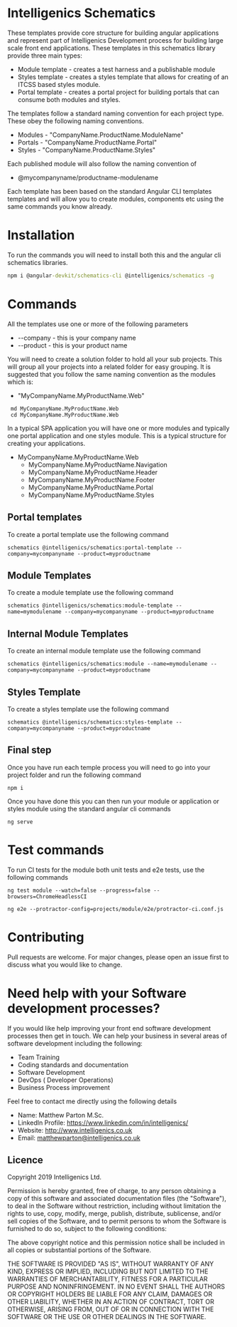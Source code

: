 # Intelligenics Schematics

These templates provide core structure for building angular applications and represent part of Intelligenics Development process for building large scale front end applications. These templates in this schematics library provide three main types:

- Module template - creates a test harness and a publishable module
- Styles template - creates a styles template that allows for creating of an ITCSS based styles module. 
- Portal template - creates a portal project for building portals that can consume both modules and styles. 

The templates follow a standard naming convention for each project type. These obey the following naming conventions.

- Modules - "CompanyName.ProductName.ModuleName"
- Portals - "CompanyName.ProductName.Portal"
- Styles - "CompanyName.ProductName.Styles" 


Each published module will also follow the naming convention of 

* @mycompanyname/productname-modulename 

Each template has been based on the standard Angular CLI templates templates and will allow you to create modules, components etc using the same commands you know already.

# Installation

To run the commands you will need to install both this and the angular cli schematics libraries.

```cmd
npm i @angular-devkit/schematics-cli @intelligenics/schematics -g
```


# Commands
All the templates use one or more of the following parameters

- --company - this is your company name
- --product - this is your product name

You will need to create a solution folder to hold all your sub projects. This will group all your projects into a related folder for easy grouping. It is suggested that you follow the same naming convention as the modules which is:

- "MyCompanyName.MyProductName.Web"

```
 md MyCompanyName.MyProductName.Web
 cd MyCompanyName.MyProductName.Web
```

In a typical SPA application you will have one or more modules and typically one portal application and one styles module. This is a typical structure for creating your applications. 

- MyCompanyName.MyProductName.Web
   - MyCompanyName.MyProductName.Navigation
   - MyCompanyName.MyProductName.Header
   - MyCompanyName.MyProductName.Footer
   - MyCompanyName.MyProductName.Portal   
   - MyCompanyName.MyProductName.Styles


## Portal templates
To create a portal template use the following command
```
schematics @intelligenics/schematics:portal-template --company=mycompanyname --product=myproductname
```

## Module Templates

To create a module template use the following command
```
schematics @intelligenics/schematics:module-template --name=mymodulename --company=mycompanyname --product=myproductname
```


## Internal Module Templates

To create an internal module template use the following command
```
schematics @intelligenics/schematics:module --name=mymodulename --company=mycompanyname --product=myproductname
```


## Styles Template
To create a styles template use the following command

```
schematics @intelligenics/schematics:styles-template --company=mycompanyname --product=myproductname
```

## Final step
Once you have run each temple process you will need to go into your project folder and run the following command

```
npm i
```
Once you have done this you can then run your module or application or styles module using the standard angular cli commands
``` 
ng serve
```

# Test commands
To run CI tests for the module both unit tests and e2e tests, use the following commands


```
ng test module --watch=false --progress=false --browsers=ChromeHeadlessCI
```

```
ng e2e --protractor-config=projects/module/e2e/protractor-ci.conf.js
```


# Contributing
Pull requests are welcome. For major changes, please open an issue first to discuss what you would like to change. 

# Need help with your Software development processes?

If you would like help improving your front end software development processes then get in touch. We can help your business in several areas of software development including the following:

- Team Training
- Coding standards and documentation
- Software Development
- DevOps ( Developer Operations)
- Business Process improvement


Feel free to contact me directly using the following details

- Name: Matthew Parton M.Sc.
- LinkedIn Profile: https://www.linkedin.com/in/intelligenics/
- Website: http://www.intelligenics.co.uk
- Email: matthewparton@intelligenics.co.uk


## Licence
Copyright 2019  Intelligenics Ltd.

Permission is hereby granted, free of charge, to any person obtaining a copy of this software and associated documentation files (the "Software"), to deal in the Software without restriction, including without limitation the rights to use, copy, modify, merge, publish, distribute, sublicense, and/or sell copies of the Software, and to permit persons to whom the Software is furnished to do so, subject to the following conditions:

The above copyright notice and this permission notice shall be included in all copies or substantial portions of the Software.

THE SOFTWARE IS PROVIDED "AS IS", WITHOUT WARRANTY OF ANY KIND, EXPRESS OR IMPLIED, INCLUDING BUT NOT LIMITED TO THE WARRANTIES OF MERCHANTABILITY, FITNESS FOR A PARTICULAR PURPOSE AND NONINFRINGEMENT. IN NO EVENT SHALL THE AUTHORS OR COPYRIGHT HOLDERS BE LIABLE FOR ANY CLAIM, DAMAGES OR OTHER LIABILITY, WHETHER IN AN ACTION OF CONTRACT, TORT OR OTHERWISE, ARISING FROM, OUT OF OR IN CONNECTION WITH THE SOFTWARE OR THE USE OR OTHER DEALINGS IN THE SOFTWARE.
